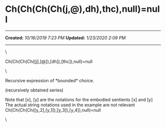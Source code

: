 Ch(Ch(Ch(Ch(j,@),dh),thc),null)=null
====================================

  -------------- ----------------------
  **Created:**   *10/16/2019 7:23 PM*
  **Updated:**   *1/23/2020 2:09 PM*
  -------------- ----------------------

\

Ch(Ch(Ch(Ch([j],[@]),[dh]),[thc]),null)=null

\

Recursive expression of \*bounded\* choice.

(recursively obtained series)

Note that [x], [y] are the notations for the embodied sentients [x] and [y]
The actual string notations used in the example are not relevant
Ch(Ch(Ch(Ch([y_2],[y_1]),[y_3]),[y_4]),null)=null

 
\

 
